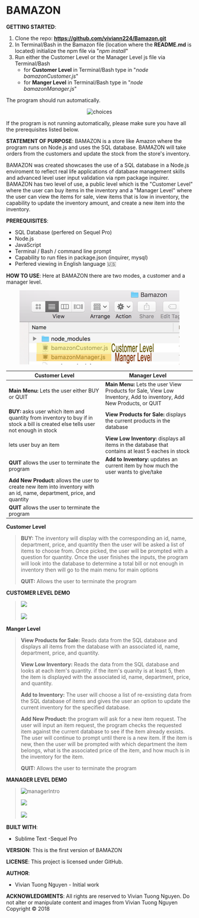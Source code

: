 # BAMAZON
**GETTING STARTED**:
1. Clone the repo: **https://github.com/viviann224/Bamazon.git**
2. In Terminal/Bash in the Bamazon file (location where the **README.md** is located) initialize the npm file via "*npm install*"
3. Run either the Customer Level or the Manager Level js file via Terminal/Bash
    * for **Customer Level** in Terminal/Bash type in "*node bamazonCustomer.js*"
    * for **Manger Level** in Terminal/Bash type in "*node bamazonManager.js*"

The program should run automatically.

<p align="center"><img src="https://thumbs.gfycat.com/LastingPleasingCorydorascatfish-size_restricted.gif"  alt="choices"></p>

If the program is not running automatically, please make sure you have all the prerequisites listed below.

**STATEMENT OF PURPOSE**:
BAMAZON is a store like Amazon where the program runs on Node.js and uses the SQL database. BAMAZON  will take orders from the customers and update the stock from the store's inventory.

BAMAZON was created showcases the use of a SQL database  in a Node.js enviroment to reflect real life applications of database management skills and advanced level user input validation via npm package inquirer. BAMAZON has two level of use, a public level which is the "Customer Level" where the user  can buy items in the inventory and a "Manager Level" where the user can view the items for sale, view items that is low in inventory, the capability to update the inventory amount, and create a new item into the inventory.

**PREREQUISITES**:
- SQL Database (perfered on Sequel Pro)
- Node.js
- JavaScript
- Terminal / Bash / command line prompt
- Capability to run files in package.json (inquirer, mysql)
- Perfered viewing in English language :us:

**HOW TO USE**:
Here at BAMAZON  there are two modes, a customer and a manager level.
<p align="center"> <img height="200" src="/readMeImg/files.png" alt="choices"></p>


Customer Level | Manager Level
------------ | -------------
**Main Menu:** Lets the user either BUY or QUIT |  **Main Menu:** Lets the user  View Products for Sale, View Low Inventory, Add to inventory, Add New Products, or QUIT
**BUY:** asks user which item and quantity from inventory to buy if in stock a bill is created else tells user not enough in stock | **View Products for Sale:** displays the current products in the database
lets user buy an item  |   **View Low Inventory:** displays all items in the database that contains at least 5 eaches in stock
**QUIT** allows the user to terminate the program  | **Add to Inventory:** updates an current item by how much the user wants to give/take
|  **Add New Product:** allows the user to create new item into inventory with an id, name, department, price, and quantity
|  **QUIT** allows the user to terminate the program



**Customer Level**

> **BUY:** The inventory will display with the corresponding an id, name, department, price, and quantity then the user will be asked a list of items to choose from. Once picked, the user will be prompted with a question for quantity. Once the user finishes the inputs, the program will look into the database to determine a total bill or not enough in inventory then will go to the main menu for main options
>
> **QUIT:** Allows the user to terminate the program

**CUSTOMER LEVEL DEMO**
><p><img src="https://thumbs.gfycat.com/OrganicReadyChicken-size_restricted.gif" height="300"></p>
>
><p><img src="https://thumbs.gfycat.com/UnitedTatteredHorse-size_restricted.gif" height="300"></p>

**Manger Level**

>**View Products for Sale:** Reads data from the SQL database and displays all items from the database with an associated  id, name, department, price, and quantity.
>
>**View Low Inventory:** Reads the data from the SQL database and looks at each item's quantity. if the item's quanity is at least 5, then the item is displayed with the associated id, name, department, price, and quantity.
>
>**Add to Inventory:** The user will choose a list of re-exsisting data from the SQL database of items and gives the user an option to update the current inventory for the specified database.
>
>**Add New Product:** the program will ask for a new item request. The user will input an item request, the program checks the requested item against the current database to see if the item already exsists. The user will continue to prompt until there is a new item. If the item is new, then the user will be prompted with which department the item belongs, what is the associated price of the item, and how much is in the inventory for the item.
>
> **QUIT:** Allows the user to terminate the program

**MANAGER LEVEL DEMO**

>![managerIntro](https://thumbs.gfycat.com/ImmenseUniformFieldmouse-size_restricted.gif)
>
><p><img src="https://thumbs.gfycat.com/LoneLazyBluebird-size_restricted.gif" height="300"></p>
>
><p><img src="https://thumbs.gfycat.com/RareVainBrownbutterfly-size_restricted.gif" height="300"></p>

**BUILT WITH**:
- Sublime Text
-Sequel Pro

**VERSION**:
This is the first version of BAMAZON

**LICENSE**:
This project is licensed under GitHub.

**AUTHOR**:
- Vivian Tuong Nguyen - Initial work


**ACKNOWLEDGMENTS**:
All rights are reserved to Vivian Tuong Nguyen. Do not alter or manipulate content and images from Vivian Tuong Nguyen
Copyright   :copyright: 2018
